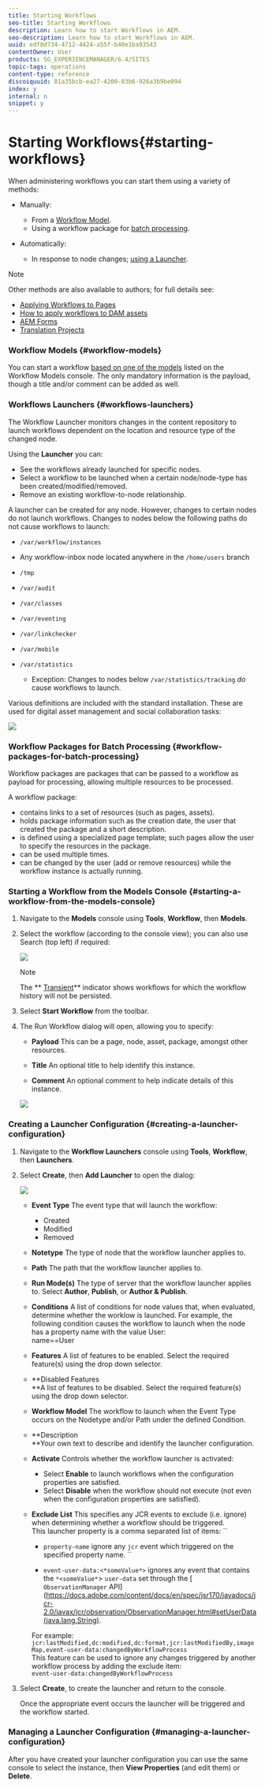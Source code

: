 ```yaml
---
title: Starting Workflows
seo-title: Starting Workflows
description: Learn how to start Workflows in AEM.
seo-description: Learn how to start Workflows in AEM.
uuid: edf8d734-4712-4424-a55f-b40e1ba93543
contentOwner: User
products: SG_EXPERIENCEMANAGER/6.4/SITES
topic-tags: operations
content-type: reference
discoiquuid: 81a35bcb-ea27-4200-83b6-926a3b9be094
index: y
internal: n
snippet: y
---
```


# Starting Workflows{#starting-workflows}

When administering workflows you can start them using a variety of methods:

* Manually:

    * From a [Workflow Model](#workflowmodels).
    * Using a workflow package for [batch processing](#workflowpackagesforbatchprocessing).

* Automatically:

    * In response to node changes; [using a Launcher](#workflowlaunchers).

>[!NOTE]
>
>Other methods are also available to authors; for full details see:
>
>* [Applying Workflows to Pages](../../../sites/authoring/using/workflows-applying.md)
>* [How to apply workflows to DAM assets](../../../assets/using/assets-workflow.md)
>* [AEM Forms](https://helpx.adobe.com/aem-forms/6-2/aem-workflows-submit-process-form.html)
>* [Translation Projects](../../../sites/administering/using/tc-manage.md)
>

### Workflow Models {#workflow-models}

You can start a workflow [based on one of the models](../../../sites/administering/using/workflows.md#workflowmodelsandinstances) listed on the Workflow Models console. The only mandatory information is the payload, though a title and/or comment can be added as well.

### Workflows Launchers {#workflows-launchers}

The Workflow Launcher monitors changes in the content repository to launch workflows dependent on the location and resource type of the changed node.

Using the **Launcher** you can:

* See the workflows already launched for specific nodes.
* Select a workflow to be launched when a certain node/node-type has been created/modified/removed.
* Remove an existing workflow-to-node relationship.

A launcher can be created for any node. However, changes to certain nodes do not launch workflows. Changes to nodes below the following paths do not cause workflows to launch:

* `/var/workflow/instances`
* Any workflow-inbox node located anywhere in the `/home/users` branch
* `/tmp`
* `/var/audit`
* `/var/classes`
* `/var/eventing`
* `/var/linkchecker`
* `/var/mobile`
* `/var/statistics`

    * Exception: Changes to nodes below `/var/statistics/tracking` *do* cause workflows to launch.

Various definitions are included with the standard installation. These are used for digital asset management and social collaboration tasks:

![](assets/wf-100.png) 

### Workflow Packages for Batch Processing {#workflow-packages-for-batch-processing}

Workflow packages are packages that can be passed to a workflow as payload for processing, allowing multiple resources to be processed.

A workflow package:

* contains links to a set of resources (such as pages, assets).
* holds package information such as the creation date, the user that created the package and a short description.
* is defined using a specialized page template; such pages allow the user to specify the resources in the package.  
* can be used multiple times.
* can be changed by the user (add or remove resources) while the workflow instance is actually running.

### Starting a Workflow from the Models Console {#starting-a-workflow-from-the-models-console}

1. Navigate to the **Models** console using **Tools**, **Workflow**, then **Models**.
1. Select the workflow (according to the console view); you can also use Search (top left) if required:

   ![](assets/wf-103.png)

   >[!NOTE]
   >
   >The ** [Transient](../../../sites/developing/using/workflows.md#transientworkflows)** indicator shows workflows for which the workflow history will not be persisted.

1. Select **Start Workflow** from the toolbar. 
1. The Run Workflow dialog will open, allowing you to specify:

    * **Payload** 
      This can be a page, node, asset, package, amongst other resources.
    
    * **Title** 
      An optional title to help identify this instance.
    
    * **Comment** 
      An optional comment to help indicate details of this instance.

   ![](assets/wf-104.png)

### Creating a Launcher Configuration {#creating-a-launcher-configuration}

1. Navigate to the **Workflow Launchers** console using **Tools**, **Workflow**, then **Launchers**.
1. Select **Create**, then **Add Launcher** to open the dialog:

   ![](assets/wf-105.png)

    * **Event Type** 
      The event type that will launch the workflow:

        * Created
        * Modified
        * Removed

    * **Notetype** 
      The type of node that the workflow launcher applies to.
    
    * **Path** 
      The path that the workflow launcher applies to.
    
    * **Run Mode(s)** 
      The type of server that the workflow launcher applies to. Select **Author**, **Publish**, or **Author & Publish**.
    
    * **Conditions** 
      A list of conditions for node values that, when evaluated, determine whether the worklow is launched. For example, the following condition causes the workflow to launch when the node has a property name with the value User:  
      name==User
    
    * **Features** 
      A list of features to be enabled. Select the required feature(s) using the drop down selector.
    
    * **Disabled Features  
      **A list of features to be disabled. Select the required feature(s) using the drop down selector.
    * **Workflow Model** 
      The workflow to launch when the Event Type occurs on the Nodetype and/or Path under the defined Condition.
    
    * **Description  
      **Your own text to describe and identify the launcher configuration.
    * **Activate** 
      Controls whether the workflow launcher is activated:

        * Select **Enable** to launch workflows when the configuration properties are satisfied.
        * Select **Disable** when the workflow should not execute (not even when the configuration properties are satisfied).

    * **Exclude List** 
      This specifies any JCR events to exclude (i.e. ignore) when determining whether a workflow should be triggered.  
      This launcher property is a comma separated list of items: ``

        * `property-name` ignore any `jcr` event which triggered on the specified property name. ``
        
        * `event-user-data:<*someValue*>` ignores any event that contains the `*<someValue*`> `user-data` set through the [ `ObservationManager` API](https://docs.adobe.com/content/docs/en/spec/jsr170/javadocs/jcr-2.0/javax/jcr/observation/ObservationManager.html#setUserData(java.lang.String).

      For example:  
      `jcr:lastModified,dc:modified,dc:format,jcr:lastModifiedBy,imageMap,event-user-data:changedByWorkflowProcess`  
      This feature can be used to ignore any changes triggered by another workflow process by adding the exclude item:  
      `event-user-data:changedByWorkflowProcess`

1. Select **Create**, to create the launcher and return to the console.

   Once the appropriate event occurs the launcher will be triggered and the workflow started.

### Managing a Launcher Configuration {#managing-a-launcher-configuration}

After you have created your launcher configuration you can use the same console to select the instance, then **View Properties** (and edit them) or **Delete**.
